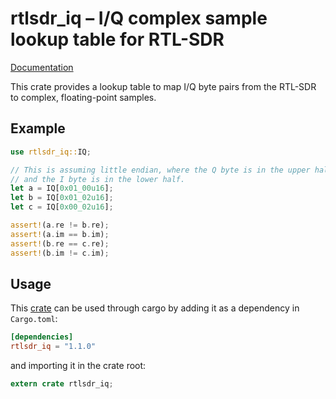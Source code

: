 # rtlsdr\_iq – I/Q complex sample lookup table for RTL-SDR

[Documentation](https://docs.rs/rtlsdr_iq)

This crate provides a lookup table to map I/Q byte pairs from the RTL-SDR to complex,
floating-point samples.

## Example

```rust
use rtlsdr_iq::IQ;

// This is assuming little endian, where the Q byte is in the upper half of the word
// and the I byte is in the lower half.
let a = IQ[0x01_00u16];
let b = IQ[0x01_02u16];
let c = IQ[0x00_02u16];

assert!(a.re != b.re);
assert!(a.im == b.im);
assert!(b.re == c.re);
assert!(b.im != c.im);
```

## Usage

This [crate](https://crates.io/crates/rtlsdr_iq) can be used through cargo by adding it
as a dependency in `Cargo.toml`:

```toml
[dependencies]
rtlsdr_iq = "1.1.0"
```
and importing it in the crate root:

```rust
extern crate rtlsdr_iq;
```
